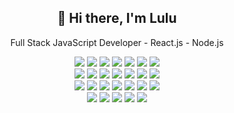 <h2 align='center'>
 👋 Hi there, I'm Lulu
</h2>


<p align='center'>
  Full Stack JavaScript Developer - React.js - Node.js
</p>





<p align="center">
  <img src="https://img.shields.io/badge/iOS-000000?style=flat&logo=ios&logoColor=white">
  <img src ="https://img.shields.io/badge/-JavaScript-eed718?style=flat&logo=javascript&logoColor=ffffff">
  <img src="https://img.shields.io/badge/-React-000000?style=flat&logo=react&logoColor=00c8ff">
  <img src="https://img.shields.io/badge/React_Native-20232A?style=flat&logo=react&logoColor=61DAFB">
  <img src="https://img.shields.io/badge/Node.js-43853D?style=flat&logo=node-dot-js&logoColor=white">
  <img src="http://img.shields.io/badge/-VS%20Code-007ACC?style=flat&logo=visual%20studio%20code&logoColor=white">
  <img src="https://img.shields.io/badge/Git-F05032?style=flat&logo=git&logoColor=white">
  <br>
  <img src ="https://img.shields.io/badge/-HTML5-E34F26?style=flat&logo=html5&logoColor=white"> 
  <img src ="https://img.shields.io/badge/-CSS3-1572B6?style=flat&logo=css3&logoColor=white">
  <img src="https://img.shields.io/badge/MongoDB-4EA94B?style=flat&logo=mongodb&logoColor=white">
  <img src="https://img.shields.io/badge/GraphQL-E10098?style=flat&logo=GraphQL&logoColor=white">
  <img src="https://img.shields.io/badge/Apollo--GraphQL-311C87?style=flat&logo=Apollo-GraphQL&logoColor=white">
  <img src="https://img.shields.io/badge/SQL-f29111?style=flat&logo=SQL&logoColor=00c8ff">
  <img src="https://img.shields.io/badge/Postgres-%23316192.svg?style=flat&logo=postgresql&logoColor=00c8ff">
  <br>
  <img src="https://img.shields.io/badge/Redux-593D88?style=flat&logo=redux&logoColor=white">
  <img src="https://img.shields.io/badge/-Express.js-787878?style=flat">
  <img src="https://img.shields.io/badge/JSON--Web--Tokens-000000?style=flat&logo=json-web-tokens&logoColor=white">
  <img src="https://img.shields.io/badge/Firebase-ffca28.svg?style=flat&logo=firebase&logoColor=black">
  <img src="https://img.shields.io/badge/Postman-FF6C37?style=flat&logo=Postman&logoColor=white"> 
  <img src="http://img.shields.io/badge/-Heroku-430098?style=flat&logo=heroku&logoColor=white">
  <img src="https://img.shields.io/badge/Jest-C21325?style=flat&logo=Jest&logoColor=white">
  <br>
  <img src="https://img.shields.io/badge/Gatsby-663399?style=flat&logo=gatsby&logoColor=white">
  <img src="https://img.shields.io/badge/Material--UI-0081CB?style=flat&logo=material-ui&logoColor=white">
  <img src="https://img.shields.io/badge/styled--components-DB7093?style=flat&logo=styled-components&logoColor=white">
  <img src="https://img.shields.io/badge/Bootstrap-563D7C?style=flat&logo=bootstrap&logoColor=white">
  <img src="https://img.shields.io/badge/Semantic--UI--React-35BDB2?style=flat&logo=semantic-ui-react&logoColor=white">
  
  </p>


